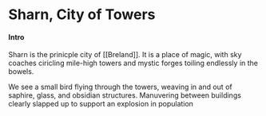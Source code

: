 # Sharn, City of Towers
#### Intro
Sharn is the prinicple city of [[Breland]]. It is a place of magic, with sky coaches ciricling mile-high towers and mystic forges toiling endlessly in the bowels.

We see a small bird flying through the towers, weaving in and out of saphire, glass, and obsidian structures. Manuvering between buildings clearly slapped up to support an explosion in population